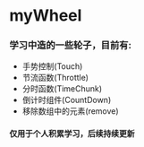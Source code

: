 # myWheel

### 学习中造的一些轮子，目前有:

- 手势控制(Touch)
- 节流函数(Throttle)
- 分时函数(TimeChunk)
- 倒计时组件(CountDown)
- 移除数组中的元素(remove)
#### 仅用于个人积累学习，后续持续更新
